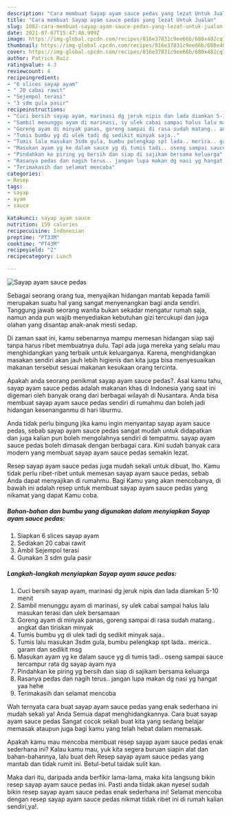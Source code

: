 ```yaml
---
description: "Cara membuat Sayap ayam sauce pedas yang lezat Untuk Jualan"
title: "Cara membuat Sayap ayam sauce pedas yang lezat Untuk Jualan"
slug: 1082-cara-membuat-sayap-ayam-sauce-pedas-yang-lezat-untuk-jualan
date: 2021-07-07T15:47:48.999Z
image: https://img-global.cpcdn.com/recipes/816e37831c9ee66b/680x482cq70/sayap-ayam-sauce-pedas-foto-resep-utama.jpg
thumbnail: https://img-global.cpcdn.com/recipes/816e37831c9ee66b/680x482cq70/sayap-ayam-sauce-pedas-foto-resep-utama.jpg
cover: https://img-global.cpcdn.com/recipes/816e37831c9ee66b/680x482cq70/sayap-ayam-sauce-pedas-foto-resep-utama.jpg
author: Patrick Ruiz
ratingvalue: 4.3
reviewcount: 4
recipeingredient:
- "6 slices sayap ayam"
- " 20 cabai rawit"
- "Sejempol terasi"
- "3 sdm gula pasir"
recipeinstructions:
- "Cuci bersih sayap ayam, marinasi dg jeruk nipis dan lada diamkan 5-10 menit"
- "Sambil menunggu ayam di marinasi, sy ulek cabai sampai halus lalu masukan terasi dan ulek bersamaan"
- "Goreng ayam di minyak panas, goreng sampai di rasa sudah matang.. angkat dan tiriskan minyak"
- "Tumis bumbu yg di ulek tadi dg sedikit minyak saja.."
- "Tumis lalu masukan 3sdm gula, bumbu pelengkap spt lada.. merica.. garam dan sedikit msg"
- "Masukan ayam yg ke dalam sauce yg di tumis tadi.. oseng sampai sauce tercampur rata dg sayap ayam nya"
- "Pindahkan ke piring yg bersih dan siap di sajikam bersama keluarga"
- "Rasanya pedas dan nagih terus.. jangan lupa makan dg nasi yg hangat yaa hehe"
- "Terimakasih dan selamat mencoba"
categories:
- Resep
tags:
- sayap
- ayam
- sauce

katakunci: sayap ayam sauce 
nutrition: 159 calories
recipecuisine: Indonesian
preptime: "PT33M"
cooktime: "PT43M"
recipeyield: "2"
recipecategory: Lunch

---
```



![Sayap ayam sauce pedas](https://img-global.cpcdn.com/recipes/816e37831c9ee66b/680x482cq70/sayap-ayam-sauce-pedas-foto-resep-utama.jpg)

Sebagai seorang orang tua, menyajikan hidangan mantab kepada famili merupakan suatu hal yang sangat menyenangkan bagi anda sendiri. Tanggung jawab seorang  wanita bukan sekadar mengatur rumah saja, namun anda pun wajib menyediakan kebutuhan gizi tercukupi dan juga olahan yang disantap anak-anak mesti sedap.

Di zaman  saat ini, kamu sebenarnya mampu memesan hidangan siap saji tanpa harus ribet membuatnya dulu. Tapi ada juga mereka yang selalu mau menghidangkan yang terbaik untuk keluarganya. Karena, menghidangkan masakan sendiri akan jauh lebih higienis dan kita juga bisa menyesuaikan makanan tersebut sesuai makanan kesukaan orang tercinta. 



Apakah anda seorang penikmat sayap ayam sauce pedas?. Asal kamu tahu, sayap ayam sauce pedas adalah makanan khas di Indonesia yang saat ini digemari oleh banyak orang dari berbagai wilayah di Nusantara. Anda bisa membuat sayap ayam sauce pedas sendiri di rumahmu dan boleh jadi hidangan kesenanganmu di hari liburmu.

Anda tidak perlu bingung jika kamu ingin menyantap sayap ayam sauce pedas, sebab sayap ayam sauce pedas sangat mudah untuk didapatkan dan juga kalian pun boleh mengolahnya sendiri di tempatmu. sayap ayam sauce pedas boleh dimasak dengan berbagai cara. Kini sudah banyak cara modern yang membuat sayap ayam sauce pedas semakin lezat.

Resep sayap ayam sauce pedas juga mudah sekali untuk dibuat, lho. Kamu tidak perlu ribet-ribet untuk memesan sayap ayam sauce pedas, sebab Anda dapat menyajikan di rumahmu. Bagi Kamu yang akan mencobanya, di bawah ini adalah resep untuk membuat sayap ayam sauce pedas yang nikamat yang dapat Kamu coba.

<!--inarticleads1-->

##### Bahan-bahan dan bumbu yang digunakan dalam menyiapkan Sayap ayam sauce pedas:

1. Siapkan 6 slices sayap ayam
1. Sediakan  20 cabai rawit
1. Ambil Sejempol terasi
1. Gunakan 3 sdm gula pasir




<!--inarticleads2-->

##### Langkah-langkah menyiapkan Sayap ayam sauce pedas:

1. Cuci bersih sayap ayam, marinasi dg jeruk nipis dan lada diamkan 5-10 menit
1. Sambil menunggu ayam di marinasi, sy ulek cabai sampai halus lalu masukan terasi dan ulek bersamaan
1. Goreng ayam di minyak panas, goreng sampai di rasa sudah matang.. angkat dan tiriskan minyak
1. Tumis bumbu yg di ulek tadi dg sedikit minyak saja..
1. Tumis lalu masukan 3sdm gula, bumbu pelengkap spt lada.. merica.. garam dan sedikit msg
1. Masukan ayam yg ke dalam sauce yg di tumis tadi.. oseng sampai sauce tercampur rata dg sayap ayam nya
1. Pindahkan ke piring yg bersih dan siap di sajikam bersama keluarga
1. Rasanya pedas dan nagih terus.. jangan lupa makan dg nasi yg hangat yaa hehe
1. Terimakasih dan selamat mencoba




Wah ternyata cara buat sayap ayam sauce pedas yang enak sederhana ini mudah sekali ya! Anda Semua dapat menghidangkannya. Cara buat sayap ayam sauce pedas Sangat cocok sekali buat kita yang sedang belajar memasak ataupun juga bagi kamu yang telah hebat dalam memasak.

Apakah kamu mau mencoba membuat resep sayap ayam sauce pedas enak sederhana ini? Kalau kamu mau, yuk kita segera buruan siapin alat dan bahan-bahannya, lalu buat deh Resep sayap ayam sauce pedas yang mantab dan tidak rumit ini. Betul-betul taidak sulit kan. 

Maka dari itu, daripada anda berfikir lama-lama, maka kita langsung bikin resep sayap ayam sauce pedas ini. Pasti anda tiidak akan nyesel sudah bikin resep sayap ayam sauce pedas enak sederhana ini! Selamat mencoba dengan resep sayap ayam sauce pedas nikmat tidak ribet ini di rumah kalian sendiri,ya!.

